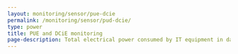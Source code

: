 ```yaml
---
layout: monitoring/sensor/pue-dcie
permalink: /monitoring/sensor/pud-dcie/
type: power
title: PUE and DCiE monitoring
page-description: Total electrical power consumed by IT equipment in data centres has been relatively stable historically, but new designs for server processors include energy management capabilities that can result in substantial power consumption fluctuations. This can present potentially numerous problems, including overheating, overloading a circuit breaker and loss of redundancy.
---
```

